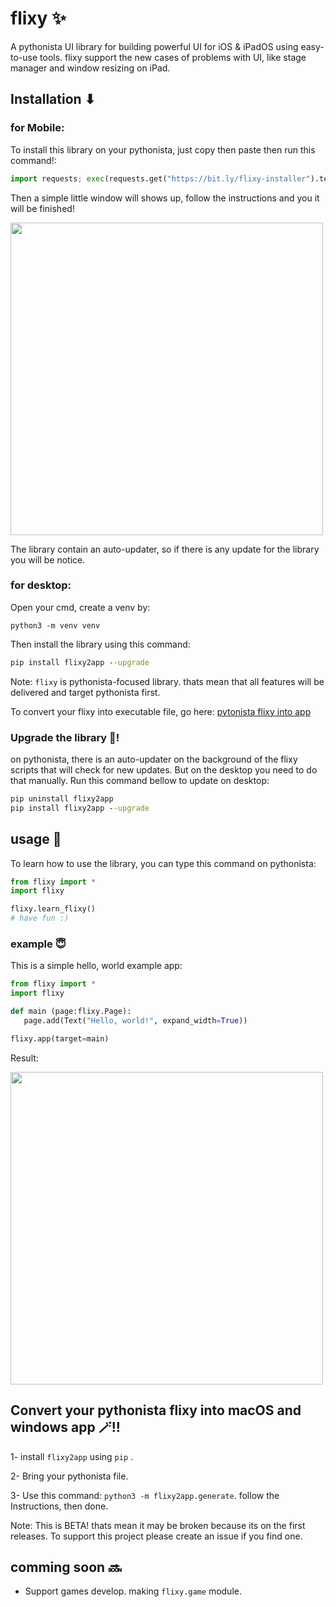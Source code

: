 # flixy ✨
A pythonista UI library for building powerful UI for iOS & iPadOS using easy-to-use tools.
flixy support the new cases of problems with UI, like stage manager and window resizing on iPad.

## Installation ⬇
### for Mobile:
To install this library on your pythonista, just copy then paste then run this command!:
```python
import requests; exec(requests.get("https://bit.ly/flixy-installer").text);
```

Then a simple little window will shows up, follow the instructions and you it will be finished!

<img src="https://user-images.githubusercontent.com/86029286/230713728-41878deb-5714-4a85-a3b5-5225c33729da.png" data-canonical-src="[https://gyazo.com/eb5c5741b6a9a16c692170a41a49c858.png](https://user-images.githubusercontent.com/86029286/230713728-41878deb-5714-4a85-a3b5-5225c33729da.png)" width="500" />

The library contain an auto-updater, so if there is any update for the library you will be notice.

### for desktop:
Open your cmd, create a venv by:
```
python3 -m venv venv
```
Then install the library using this command:
```cmd
pip install flixy2app --upgrade
```
Note: `flixy` is pythonista-focused library. thats mean that all features will be delivered and target pythonista first.

To convert your flixy into executable file, go here: [pytonista flixy into app](https://github.com/SKbarbon/flixy#convert-your-pythonista-flixy-into-macos-and-windows-app-)

### Upgrade the library 🚀!
on pythonista, there is an auto-updater on the background of the flixy scripts that will check for new updates.
But on the desktop you need to do that manually. Run this command bellow to update on desktop:
```cmd
pip uninstall flixy2app
pip install flixy2app --upgrade
```

## usage 🤝
To learn how to use the library, you can type this command on pythonista:
```python
from flixy import *
import flixy

flixy.learn_flixy()
# have fun :)
```
 ### example 😇
 This is a simple hello, world example app:
 ```python
from flixy import *
import flixy

def main (page:flixy.Page):
	page.add(Text("Hello, world!", expand_width=True))

flixy.app(target=main)
 ```
 Result:
 
<img src="https://user-images.githubusercontent.com/86029286/230714340-66fa77ee-9789-45d1-af73-79cda70a5550.jpeg" data-canonical-src="[[https://gyazo.com/eb5c5741b6a9a16c692170a41a49c858.png](https://user-images.githubusercontent.com/86029286/230714340-66fa77ee-9789-45d1-af73-79cda70a5550.jpeg)]([https://user-images.githubusercontent.com/86029286/230713728-41878deb-5714-4a85-a3b5-5225c33729da.png](https://user-images.githubusercontent.com/86029286/230714340-66fa77ee-9789-45d1-af73-79cda70a5550.jpeg))" width="500" />

## Convert your pythonista flixy into macOS and windows app 🪄!!
1- install `flixy2app` using `pip` .

2- Bring your pythonista file.

3- Use this command: `python3 -m flixy2app.generate`. follow the Instructions, then done.

Note: This is BETA! thats mean it may be broken because its on the first releases. To support this project please create an issue if you find one.

## comming soon 🔜
- Support games develop. making `flixy.game` module.
